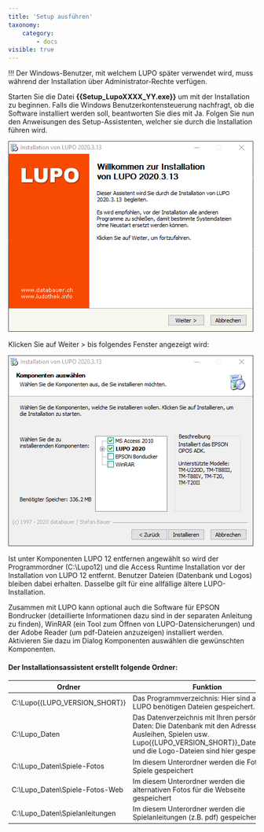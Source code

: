 ```yaml
---
title: 'Setup ausführen'
taxonomy:
    category:
        - docs
visible: true
---
```


!!! Der Windows-Benutzer, mit welchem LUPO später verwendet wird, muss während der Installation über Administrator-Rechte verfügen.

Starten Sie die Datei **{{Setup_LupoXXXX_YY.exe}}** um mit der Installation zu beginnen. Falls die Windows Benutzerkontensteuerung nachfragt, ob die Software installiert werden soll, beantworten Sie dies mit Ja. Folgen Sie nun den Anweisungen des Setup-Assistenten, welcher sie durch die Installation führen wird.

![Install](../../images/install-welcome.png)

Klicken Sie auf <span class="btn-lupo">Weiter ></span> bis folgendes Fenster angezeigt wird:

![Install](../../images/install-components.png)

Ist unter Komponenten LUPO 12 entfernen angewählt so wird der Programmordner (C:\\Lupo12) und die Access Runtime Installation vor der Installation von LUPO 12 entfernt. Benutzer Dateien (Datenbank und Logos) bleiben dabei erhalten. Dasselbe gilt für eine allfällige ältere LUPO-Installation.

Zusammen mit LUPO kann optional auch die Software für EPSON Bondrucker (detaillierte Informationen dazu sind in der separaten Anleitung zu finden), WinRAR (ein Tool zum Öffnen von LUPO-Datensicherungen) und der Adobe Reader (um pdf-Dateien anzuzeigen) installiert werden. Aktivieren Sie dazu im Dialog Komponenten auswählen die gewünschten Komponenten.

#### Der Installationsassistent erstellt folgende Ordner:

| Ordner | Funktion |
| ------ | ----------- |
|C:\Lupo{{LUPO_VERSION_SHORT}} | Das Programmverzeichnis: Hier sind alle von LUPO benötigen Dateien gespeichert. |
|C:\Lupo_Daten | Das Datenverzeichnis mit Ihren persönlichen Daten: Die Datenbank mit den Adressen, Ausleihen, Spielen usw. Lupo{{LUPO_VERSION_SHORT}}_Daten.accdb und die Logo-Dateien sind hier gespeichert. |
|C:\Lupo_Daten\Spiele-Fotos | Im diesem Unterordner werden die Fotos der Spiele gespeichert |
|C:\Lupo_Daten\Spiele-Fotos-Web | Im diesem Unterordner werden die alternativen Fotos für die Webseite gespeichert |
|C:\Lupo_Daten\Spielanleitungen | Im diesem Unterordner werden die Spielanleitungen (z.B. pdf) gespeichert |



